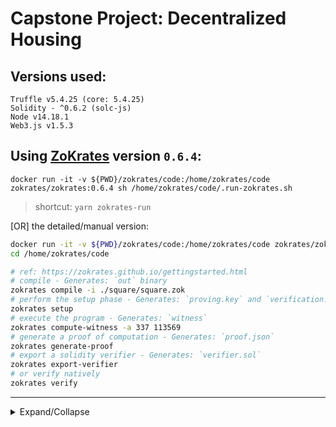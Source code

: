 # Capstone Project: Decentralized Housing

## Versions used:

```
Truffle v5.4.25 (core: 5.4.25)
Solidity - ^0.6.2 (solc-js)
Node v14.18.1
Web3.js v1.5.3
```

## Using [ZoKrates](https://zokrates.github.io/gettingstarted.html) version `0.6.4`:

`docker run -it -v ${PWD}/zokrates/code:/home/zokrates/code zokrates/zokrates:0.6.4 sh /home/zokrates/code/.run-zokrates.sh`

> shortcut: `yarn zokrates-run`

[OR] the detailed/manual version:

```sh
docker run -it -v ${PWD}/zokrates/code:/home/zokrates/code zokrates/zokrates:0.6.4 /bin/bash
cd /home/zokrates/code

# ref: https://zokrates.github.io/gettingstarted.html
# compile - Generates: `out` binary
zokrates compile -i ./square/square.zok
# perform the setup phase - Generates: `proving.key` and `verification.key`
zokrates setup
# execute the program - Generates: `witness`
zokrates compute-witness -a 337 113569
# generate a proof of computation - Generates: `proof.json`
zokrates generate-proof
# export a solidity verifier - Generates: `verifier.sol`
zokrates export-verifier
# or verify natively
zokrates verify
```

---

<details>
<summary>Expand/Collapse</summary>

Source: https://github.com/udacity/Blockchain-Capstone

# Udacity Blockchain Capstone

The capstone will build upon the knowledge you have gained in the course in order to build a decentralized housing product.

## Project Steps

1. Clone the project repository
2. Explore the code base.
3. Fill out ERC721 Mintable Contract in ERC721Mintable.sol
4. Write test cases TestERC721Mintable.js
5. Compile and pass test cases in TestERC721Mintable.js
6. Implement Zokrates
   - Using Docker to install and instantiate a Zokrates zkSnarks development environment
   - Completes the Zokrates proof in square.code by adding the variable names in square.code
   - Compile program
   - Trusted setup
   - Compute witness
   - Generate Proof
   - Export Verifier.sol
   - Note: This project uses solidity version 0.5.2 so you will be required to update the code in Verifier.sol accordingly based on the compiler errors you receive
7. Write a test script to verify the solidity contract generated by Zokrates executed successfully - TestSquareVerifier.js
8. Write test contract for ZK and ERC721 integration - SolnSquareVerifier.sol
9. Compile and pass with TestSolnSquareVerifier.js
10. Deploy latest contracts generated by Zokrates (a.k.a verifier.sol)
11. Deploy SolnSquareVerifier contract to Rinkeby network
12. Mint 10 tokens
13. Generate OpenSea marketplace
14. Test and Verify OpenSea with your SolnSquareVerifier tokens
    - List 5 of your tokens on the marketplace
    - Purchase those 5 tokens using a different address
15. Complete required documentation and submit!

## Project Resources

- [Remix - Solidity IDE](https://remix.ethereum.org/)
- [Visual Studio Code](https://code.visualstudio.com/)
- [Truffle Framework](https://truffleframework.com/)
- [Ganache - One Click Blockchain](https://truffleframework.com/ganache)
- [Open Zeppelin ](https://openzeppelin.org/)
- [Interactive zero knowledge 3-colorability demonstration](http://web.mit.edu/~ezyang/Public/graph/svg.html)
- [Docker](https://docs.docker.com/install/)
- [ZoKrates](https://github.com/Zokrates/ZoKrates)
</details>
